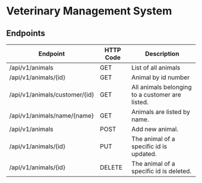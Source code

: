 # Veterinary Management System
## Endpoints
| Endpoint                      | HTTP Code | Description                                     |
|-------------------------------|-----------|-------------------------------------------------|
| /api/v1/animals               | GET       | List of all animals                             |
| /api/v1/animals/{id}          | GET       | Animal by id number                             |
| /api/v1/animals/customer/{id} | GET       | All animals belonging to a customer are listed. |
| /api/v1/animals/name/{name}   | GET       | Animals are listed by name.                     |
| /api/v1/animals               | POST      | Add new animal.                                 |
| /api/v1/animals/{id}          | PUT       | The animal of a specific id is updated.         |
| /api/v1/animals/{id}          | DELETE    | The animal of a specific id is deleted.         |


